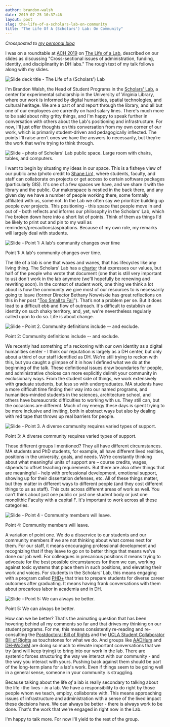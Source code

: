 ```yaml
---
author: brandon-walsh
date: 2019-07-25 10:37:46
layout: post
slug: the-life-of-a-scholars-lab-on-community
title: "The Life Of A (Scholars') Lab: On Community"
---
```

*Crossposted to [my personal blog](http://walshbr.com/blog/ach-2019/)*

I was on a roundtable at [ACH 2019](http://ach2019.ach.org) on [The Life of a Lab](https://www.conftool.org/ach2019/index.php?page=browseSessions&form_session=148&presentations=show), described on our slides as discussing "Cross-sectional issues of administration, funding, identity, and disciplinarity in DH labs." The rough text of my talk follows along with my slides.

![Slide deck title - The Life of a (Scholars') Lab](/assets/post-media/ach-2019/1.jpg)

I'm Brandon Walsh, the Head of Student Programs in the [Scholars' Lab](https://scholarslab.lib.virginia.edu), a center for experimental scholarship in the University of Virginia Library, where our work is informed by digital humanities, spatial technologies, and cultural heritage. We are a part of and report through the library, and all but one of our employees are currently on hard salary lines. There's much more to be said about nitty gritty things, and I'm happy to speak further in conversation with others about the Lab's positioning and infrastructure. For now, I'll just offer thoughts on this conversation from my own corner of our work, which is primarily student-driven and pedagogically inflected. The points I'll raise aren't ones we have the answers to necessarily, but they’re the work that we’re trying to think through.

![Slide - photo of Scholars' Lab public space. Large room with chairs, tables, and computers.](/assets/post-media/ach-2019/2.jpg)

I want to begin by situating my ideas in our space. This is a fisheye view of our public area (photo credit to [Shane Lin](https://www.acceptable.photography/)), where students, faculty, and staff can collaborate on projects or get access to certain software packages (particularly GIS). It's one of a few spaces we have, and we share it with the library and the public. Our makerspace is nestled in the back there, and any given day we have a number of people working there, some formally affiliated with us, some not. In the Lab we often say we prioritize building up people over projects. This positioning - this space that people move in and out of - both reflects and informs our philosophy in the Scholars’ Lab, which I’ve broken down here into a short list of points. Think of them as things I'd be likely to print out and pin to my wall as reminders/precautions/aspirations. Because of my own role, my remarks will largely deal with students.

![Slide - Point 1: A lab's community changes over time](/assets/post-media/ach-2019/3.jpg)

Point 1: A lab's community changes over time.

The life of a lab is one that waxes and wanes, that has lifecycles like any living thing. The Scholars' Lab has a [charter](https://scholarslab.lib.virginia.edu/charter/) that expresses our values, but half of the people who wrote that document (one that is still very important to us) don't work in the lab anymore (we'll hopefully be renewing and rewriting soon). In the context of student work, one thing we think a lot about is how the community we give most of our resources to is necessarily going to leave (former Director Bethany Nowviskie has great reflections on this in her post "[Too Small to Fail](http://nowviskie.org/2012/too-small-to-fail/)"). That’s not a problem per se. But it does lead to a difficult ebb and flow of outreach. It's difficult to establish an identity on such shaky territory, and, yet, we're nevertheless regularly called upon to do so. Life is about change.

![Slide - Point 2. Community definitions include -- and exclude.](/assets/post-media/ach-2019/4.jpg)

Point 2: Community definitions include -- and exclude.

We recently had something of a reckoning with our own identity as a digital humanities center - I think our reputation is largely as a DH center, but only about a third of our staff identified as DH. We're still trying to reckon with this, but you caught a glimpse of it in how I defined what we do at the beginning of the talk. These definitional issues draw boundaries for people, and administrative choices can more explicitly delimit your community in exclusionary ways. From the student side of things, we work extensively with graduate students, but less so with undergraduates. MA students have a more difficult time finding their way into our named programs, and humanities-minded students in the sciences, architecture school, and others have bureaucratic difficulties to working with us. They still can, but the occasions are different. Much of my energy these days is spent trying to be more inclusive and inviting, both in abstract ways but also by dealing with red tape that throws up real barriers for people.

![Slide - Point 3. A diverse community requires varied types of support.](/assets/post-media/ach-2019/5.jpg)

Point 3: A diverse community requires varied types of support.

Those different groups I mentioned? They all have different circumstances. MA students and PhD students, for example, all have different lived realities, positions in the university, goals, and needs. We’re constantly thinking about what meaningful units of support are – course credits, wages, stipends to offset teaching requirements. But there are also other things that are meaningful – help with professional development, emotional support, showing up for their dissertation defenses, etc. All of these things matter, but they matter in different ways to different people (and they cost different things to us as staff). This cuts across different areas of work as well. You can’t think about just one public or just one student body or just one monolithic Faculty with a capital F. It's important to work across all these categories.

![Slide - Point 4 - Community members will leave.](/assets/post-media/ach-2019/6.jpg)

Point 4: Community members will leave.

A variation of point one. We do a disservice to our students and our community members if we are not thinking about what comes next for them. For our staff, it means encouraging professional development and recognizing that if they leave to go on to better things that means we've done our job well. For colleagues in precarious positions it means trying to advocate for the best possible circumstances for them we can, working against toxic systems that place them in such positions, and elevating their work and voices. For students in the Scholars' Lab, this means engaging with a program called [PHD+](https://phdplus.virginia.edu/) that tries to prepare students for diverse career outcomes after graduating. It means having frank conversations with them about precarious labor in academia and in DH.

![Slide - Point 5: We can always be better.](/assets/post-media/ach-2019/7.jpg)

Point 5: We can always be better.

How can we be better? That's the animating question that has been hovering behind all my comments so far and that drives my thinking on our student programs. For me, this means consistently re-reading and re-consulting the [Postdoctoral Bill of Rights](https://docs.google.com/document/d/1bKpiqX9LPGJsKJsLopFW5vvEgwS3koXZJQU3nv-iuWw/edit) and the [UCLA Student Collaborator Bill of Rights](https://humtech.ucla.edu/news/a-student-collaborators-bill-of-rights/) as touchstones for what we do. And groups like [AADHum](https://aadhum.umd.edu/) and [DH-WoGeM](http://www.dhwogem.org/) are doing so much to elevate important conversations that we try (and will keep trying) to bring into our work in the lab. There are systemic forces structuring the way we interact with our community - and the way you interact with yours. Pushing back against them should be part of the long-term plans for a lab's work. Even if things seem to be going well in a general sense, someone in your community is struggling.

Because talking about the life _of_ a lab is really secondary to talking about the life -the lives - _in_ a lab. We have a responsibility to do right by those people whom we teach, employ, collaborate with. This means approaching issues of infrastructure and administration with a sense of the lived impact these decisions have. We can always be better - there is always work to be done. That's the work that we're engaged in right now in the Lab.

I'm happy to talk more. For now I'll yield to the rest of the group.
